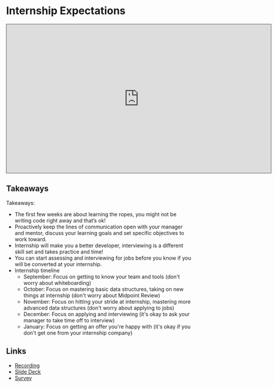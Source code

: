 # Internship Expectations

<iframe src="https://adaacademy.hosted.panopto.com/Panopto/Pages/Embed.aspx?id=7be7d77a-7201-4ead-8a4f-ad9e017ffd3a&autoplay=false&offerviewer=true&showtitle=true&showbrand=false&captions=true&interactivity=all" height="405" width="720" style="border: 1px solid #464646;" allowfullscreen allow="autoplay"></iframe>

## Takeaways

Takeaways: 
- The first few weeks are about learning the ropes, you might not be writing code right away and that’s ok!
- Proactively keep the lines of communication open with your manager and mentor, discuss your learning goals and set specific objectives to work toward. 
- Internship will make you a better developer, interviewing is a different skill set and takes practice and time! 
- You can start assessing and interviewing for jobs before you know if you will be converted at your internship. 
- Internship timeline 
  * September: Focus on getting to know your team and tools (don't worry about whiteboarding)
  * October: Focus on mastering basic data structures, taking on new things at internship (don't worry about Midpoint Review)
  * November: Focus on hitting your stride at internship, mastering more advanced data structures (don't worry about applying to jobs)
  * December: Focus on applying and interviewing (it's okay to ask your manager to take time off to interview)
  * January: Focus on getting an offer you're happy with (it's okay if you don't get one from your internship company)


## Links

- [Recording](https://adaacademy.hosted.panopto.com/Panopto/Pages/Viewer.aspx?id=7be7d77a-7201-4ead-8a4f-ad9e017ffd3a)
- [Slide Deck](https://docs.google.com/presentation/d/1rzkktuNd2D5t6ujOnGJAwLLVPS9AeNcit1boPTjsKl0/edit?usp=sharing)
- [Survey](https://docs.google.com/forms/d/e/1FAIpQLSfOszZrQsG3q2LmLavmuCX7xh2VQvrSjoU_vgVEXuHcHqzMtg/viewform?usp=sf_link)
